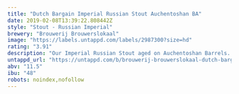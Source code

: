 ```yaml
---
title: "Dutch Bargain Imperial Russian Stout Auchentoshan BA"
date: 2019-02-08T13:39:22.808442Z
style: "Stout - Russian Imperial"
brewery: "Brouwerij Brouwerslokaal"
image: "https://labels.untappd.com/labels/2987300?size=hd"
rating: "3.91"
description: "Our Imperial Russian Stout aged on Auchentoshan Barrels. "
untappd_url: "https://untappd.com/b/brouwerij-brouwerslokaal-dutch-bargain-imperial-russian-stout-auchentoshan-ba/2987300"
abv: "11.5"
ibu: "48"
robots: noindex,nofollow
---
```

